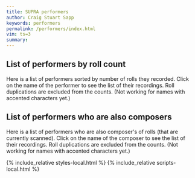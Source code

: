 ```yaml
---
title: SUPRA performers
author: Craig Stuart Sapp
keywords: performers
permalink: /performers/index.html
vim: ts=3
summary: 
---
```


<a name="Pianists"></a>
<article>
<h2> List of performers by roll count</h2>
Here is a list of performers sorted by number of rolls they
recorded. Click on the name of the performer to see the list of their
recordings. Roll duplications are excluded from the counts. 
(Not working for names with accented characters yet.)
<div id="pianists"></div>
</article>


<a name="Dual"></a>
<article>
<h2> List of performers who are also composers </h2>
Here is a list of performers who are also composer's of rolls (that are currently scanned).
Click on the name of the composer to see the list of their recordings.  Roll duplications
are excluded from the counts. (Not working for names with accented characters yet.)
<div id="dual"></div>
</article>

{% include_relative styles-local.html %}
{% include_relative scripts-local.html %}



